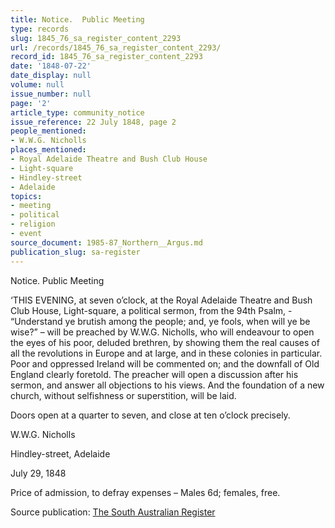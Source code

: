 ```yaml
---
title: Notice.  Public Meeting
type: records
slug: 1845_76_sa_register_content_2293
url: /records/1845_76_sa_register_content_2293/
record_id: 1845_76_sa_register_content_2293
date: '1848-07-22'
date_display: null
volume: null
issue_number: null
page: '2'
article_type: community_notice
issue_reference: 22 July 1848, page 2
people_mentioned:
- W.W.G. Nicholls
places_mentioned:
- Royal Adelaide Theatre and Bush Club House
- Light-square
- Hindley-street
- Adelaide
topics:
- meeting
- political
- religion
- event
source_document: 1985-87_Northern__Argus.md
publication_slug: sa-register
---
```


Notice.  Public Meeting

‘THIS EVENING, at seven o’clock, at the Royal Adelaide Theatre and Bush Club House, Light-square, a political sermon, from the 94th Psalm, - “Understand ye brutish among the people; and, ye fools, when will ye be wise?” – will be preached by W.W.G. Nicholls, who will endeavour to open the eyes of his poor, deluded brethren, by showing them the real causes of all the revolutions in Europe and at large, and in these colonies in particular.  Poor and oppressed Ireland will be commented on; and the downfall of Old England clearly foretold.  The preacher will open a discussion after his sermon, and answer all objections to his views.  And the foundation of a new church, without selfishness or superstition, will be laid.

Doors open at a quarter to seven, and close at ten o’clock precisely.

W.W.G. Nicholls

Hindley-street, Adelaide

July 29, 1848

Price of admission, to defray expenses – Males 6d; females, free.

Source publication: [The South Australian Register](/publications/sa-register/)
